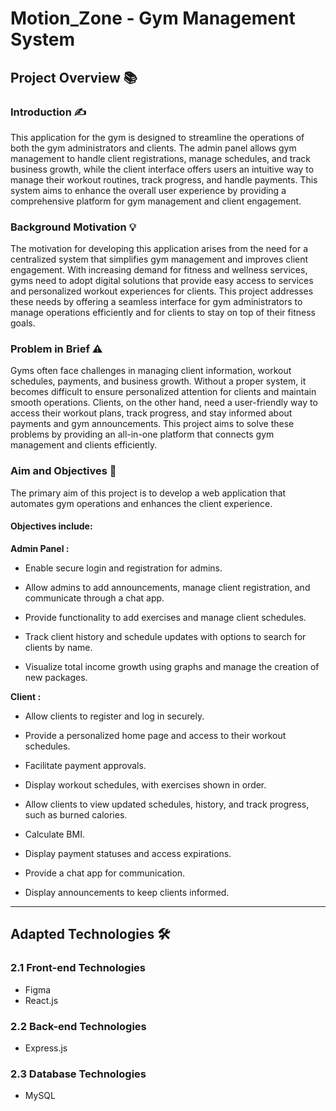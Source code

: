 # Motion_Zone - Gym Management System


## **Project Overview** 📚


### Introduction ✍️

This application for the gym is designed to streamline the operations of both the gym administrators and clients. The admin panel allows gym management to handle client registrations, manage schedules, and track business growth, while the client interface offers users an intuitive way to manage their workout routines, track progress, and handle payments. This system aims to enhance the overall user experience by providing a comprehensive platform for gym management and client engagement.


### Background Motivation 💡

The motivation for developing this application arises from the need for a centralized system that simplifies gym management and improves client engagement. With increasing demand for fitness and wellness services, gyms need to adopt digital solutions that provide easy access to services and personalized workout experiences for clients. This project addresses these needs by offering a seamless interface for gym administrators to manage operations efficiently and for clients to stay on top of their fitness goals.


### Problem in Brief ⚠️

Gyms often face challenges in managing client information, workout schedules, payments, and business growth. Without a proper system, it becomes difficult to ensure personalized attention for clients and maintain smooth operations. Clients, on the other hand, need a user-friendly way to access their workout plans, track progress, and stay informed about payments and gym announcements. This project aims to solve these problems by providing an all-in-one platform that connects gym management and clients efficiently.


### Aim and Objectives 🎯

The primary aim of this project is to develop a web application that automates gym operations and enhances the client experience.

#### Objectives include:

**Admin Panel :**

- Enable secure login and registration for admins.
  
- Allow admins to add announcements, manage client registration, and communicate through a chat app.
  
- Provide functionality to add exercises and manage client schedules.
  
- Track client history and schedule updates with options to search for clients by name.
  
- Visualize total income growth using graphs and manage the creation of new packages.


**Client :**

- Allow clients to register and log in securely.
  
- Provide a personalized home page and access to their workout schedules.
  
- Facilitate payment approvals.
  
- Display workout schedules, with exercises shown in order.
  
- Allow clients to view updated schedules, history, and track progress, such as burned calories.
  
- Calculate BMI.
  
- Display payment statuses and access expirations.
  
- Provide a chat app for communication.
  
- Display announcements to keep clients informed.


<hr>


## **Adapted Technologies** 🛠️


### 2.1 Front-end Technologies 

- Figma
- React.js


### 2.2 Back-end Technologies 

- Express.js


### 2.3 Database Technologies 

- MySQL


